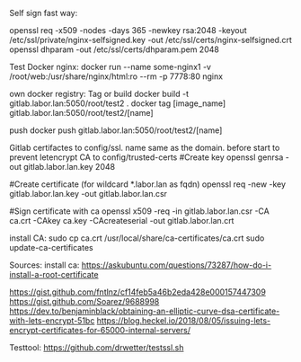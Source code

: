 Self sign fast way:

openssl req -x509 -nodes -days 365 -newkey rsa:2048 -keyout /etc/ssl/private/nginx-selfsigned.key -out /etc/ssl/certs/nginx-selfsigned.crt
openssl dhparam -out /etc/ssl/certs/dhparam.pem 2048


Test Docker nginx:
docker run --name some-nginx1 -v /root/web:/usr/share/nginx/html:ro --rm -p 7778:80 nginx

own docker registry:
Tag or build
docker build -t gitlab.labor.lan:5050/root/test2 .
docker tag [image_name] gitlab.labor.lan:5050/root/test2/[name]

push
docker push gitlab.labor.lan:5050/root/test2/[name]


Gitlab certifactes to config/ssl. name same as the domain. before start to prevent letencrypt
CA to config/trusted-certs
#Create key
openssl genrsa -out gitlab.labor.lan.key 2048

#Create certificate (for wildcard *.labor.lan as fqdn)
openssl req -new -key gitlab.labor.lan.key -out gitlab.labor.lan.csr

#Sign certificate with ca
openssl x509 -req -in gitlab.labor.lan.csr -CA ca.crt -CAkey ca.key -CAcreateserial -out gitlab.labor.lan.crt


install CA:
sudo cp ca.crt /usr/local/share/ca-certificates/ca.crt
sudo update-ca-certificates




Sources: 
install ca:
https://askubuntu.com/questions/73287/how-do-i-install-a-root-certificate

https://gist.github.com/fntlnz/cf14feb5a46b2eda428e000157447309
https://gist.github.com/Soarez/9688998
https://dev.to/benjaminblack/obtaining-an-elliptic-curve-dsa-certificate-with-lets-encrypt-51bc
https://blog.heckel.io/2018/08/05/issuing-lets-encrypt-certificates-for-65000-internal-servers/

Testtool:
https://github.com/drwetter/testssl.sh

